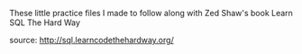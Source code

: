 These little practice files I made to follow along with Zed Shaw's book Learn SQL The Hard Way

source: http://sql.learncodethehardway.org/